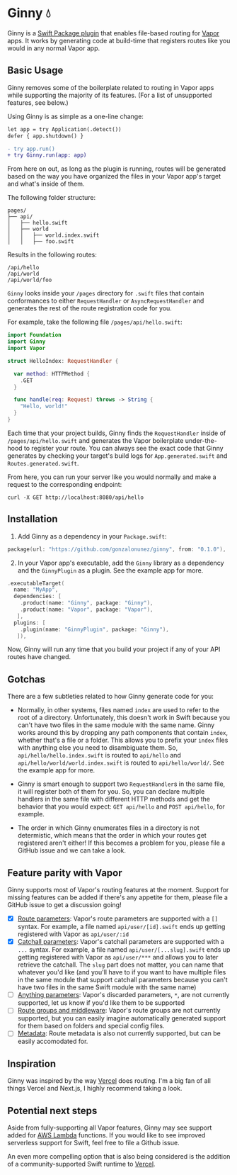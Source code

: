 # Ginny 💧

Ginny is a [Swift Package plugin](https://developer.apple.com/videos/play/wwdc2022/110359/) that enables file-based routing for [Vapor](https://vapor.codes) apps. It works by generating code at build-time that registers routes like you would in any normal Vapor app.

## Basic Usage

Ginny removes some of the boilerplate related to routing in Vapor apps while supporting the majority of its features. (For a list of unsupported features, see below.)

Using Ginny is as simple as a one-line change:

```diff
let app = try Application(.detect())
defer { app.shutdown() }

- try app.run()
+ try Ginny.run(app: app)
```

From here on out, as long as the plugin is running, routes will be generated based on the way you have organized the files in your Vapor app's target and what's inside of them.

The following folder structure:

```
pages/
├── api/
│   ├── hello.swift
│   ├── world
│   │   ├── world.index.swift
│   │   ├── foo.swift
```

Results in the following routes:

```
/api/hello
/api/world
/api/world/foo
```

`Ginny` looks inside your `/pages` directory for `.swift` files that contain conformances to either `RequestHandler` or `AsyncRequestHandler` and generates the rest of the route registration code for you.

For example, take the following file `/pages/api/hello.swift`:

```swift
import Foundation
import Ginny
import Vapor

struct HelloIndex: RequestHandler {

  var method: HTTPMethod {
    .GET
  }

  func handle(req: Request) throws -> String {
    "Hello, world!"
  }
}
```

Each time that your project builds, Ginny finds the `RequestHandler` inside of `/pages/api/hello.swift` and generates the Vapor boilerplate under-the-hood to register your route. You can always see the exact code that Ginny generates by checking your target's build logs for `App.generated.swift` and `Routes.generated.swift`.

From here, you can run your server like you would normally and make a request to the corresponding endpoint:

```
curl -X GET http://localhost:8080/api/hello
```

## Installation

1. Add Ginny as a dependency in your `Package.swift`:

```swift
package(url: "https://github.com/gonzalonunez/ginny", from: "0.1.0"),
```

2. In your Vapor app's executable, add the `Ginny` library as a dependency and the `GinnyPlugin` as a plugin. See the example app for more.

```swift
.executableTarget(
  name: "MyApp",
  dependencies: [
    .product(name: "Ginny", package: "Ginny"),
    .product(name: "Vapor", package: "Vapor"),
   ],
  plugins: [
    .plugin(name: "GinnyPlugin", package: "Ginny"),
   ]),
```

Now, Ginny will run any time that you build your project if any of your API routes have changed.

## Gotchas

There are a few subtleties related to how Ginny generate code for you:

- Normally, in other systems, files named `index` are used to refer to the root of a directory. Unfortunately, this doesn't work in Swift because you can't have two files in the same module with the same name. Ginny works around this by dropping any path components that contain `index`, whether that's a file or a folder. This allows you to prefix your `index` files with anything else you need to disambiguate them. So, `api/hello/hello.index.swift` is routed to `api/hello` and `api/hello/world/world.index.swift` is routed to `api/hello/world/`. See the example app for more.

- Ginny is smart enough to support two `RequestHandler`s in the same file, it will register both of them for you. So, you can declare multiple handlers in the same file with different HTTP methods and get the behavior that you would expect: `GET api/hello` and `POST api/hello`, for example.

- The order in which Ginny enumerates files in a directory is not determistic, which means that the order in which your routes get registered aren't either! If this becomes a problem for you, please file a GitHub issue and we can take a look.

## Feature parity with Vapor

Ginny supports most of Vapor's routing features at the moment. Support for missing features can be added if there's any appetite for them, please file a GitHub issue to get a discussion going!

- [x] [Route parameters](https://docs.vapor.codes/basics/routing/#route-parameters): Vapor's route parameters are supported with a `[]` syntax. For example, a file named `api/user/[id].swift` ends up getting registered with Vapor as `api/user/:id`
- [x] [Catchall parameters](https://docs.vapor.codes/basics/routing/#catchall): Vapor's catchall parameters are supported with a `...` syntax. For example, a file named `api/user/[...slug].swift` ends up getting registered with Vapor as `api/user/***` and allows you to later retrieve the catchall. The `slug` part does not matter, you can name that whatever you'd like (and you'll have to if you want to have multiple files in the same module that support catchall parameters because you can't have two files in the same Swift module with the same name)
- [ ] [Anything parameters](https://docs.vapor.codes/basics/routing/#anything): Vapor's discarded parameters, `*`, are not currently supported, let us know if you'd like them to be supported
- [ ] [Route groups and middleware](https://docs.vapor.codes/basics/routing/#route-groups): Vapor's route groups are not currently supported, but you can easily imagine automatically generated support for them based on folders and special config files.
- [ ] [Metadata](https://docs.vapor.codes/basics/routing/#metadata): Route metadata is also not currently supported, but can be easily accomodated for.

## Inspiration

Ginny was inspired by the way [Vercel](https://vercel.com/home) does routing. I'm a big fan of all things Vercel and Next.js, I highly recommend taking a look.

## Potential next steps

Aside from fully-supporting all Vapor features, Ginny may see support added for [AWS Lambda](https://github.com/swift-server/swift-aws-lambda-runtime) functions. If you would like to see improved serverless support for Swift, feel free to file a Github issue.

An even more compelling option that is also being considered is the addition of a community-supported Swift runtime to [Vercel](https://github.com/vercel/vercel/blob/main/DEVELOPING_A_RUNTIME.md).
